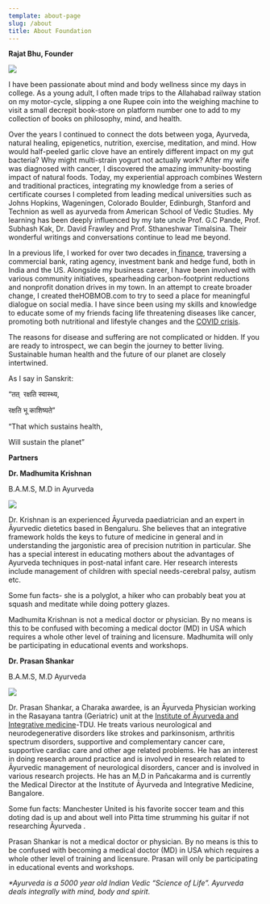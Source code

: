 ```yaml
---
template: about-page
slug: /about
title: About Foundation
---
```

**Rajat Bhu, Founder**

![](/assets/screen-shot-2022-07-26-at-11.01.36-pm.png)

I have been passionate about mind and body wellness since my days in college. As a young adult, I often made trips to the Allahabad railway station on my motor-cycle, slipping a one Rupee coin into the weighing machine to visit a small decrepit book-store on platform number one to add to my collection of books on philosophy, mind, and health.

Over the years I continued to connect the dots between yoga, Ayurveda, natural healing, epigenetics, nutrition, exercise, meditation, and mind. How would half-peeled garlic clove have an entirely different impact on my gut bacteria? Why might multi-strain yogurt not actually work? After my wife was diagnosed with cancer, I discovered the amazing immunity-boosting impact of natural foods. Today, my experiential approach combines Western and traditional practices, integrating my knowledge from a series of certificate courses I completed from leading medical universities such as Johns Hopkins, Wageningen, Colorado Boulder, Edinburgh, Stanford and Technion as well as ayurveda from American School of Vedic Studies. My learning has been deeply influenced by my late uncle Prof. G.C Pande, Prof. Subhash Kak, Dr. David Frawley and Prof. Sthaneshwar Timalsina. Their wonderful writings and conversations continue to lead me beyond.

In a previous life, I worked for over two decades in[ finance](https://www.linkedin.com/in/rajatbhu/), traversing a commercial bank, rating agency, investment bank and hedge fund, both in India and the US. Alongside my business career, I have been involved with various community initiatives, spearheading carbon-footprint reductions and nonprofit donation drives in my town. In an attempt to create broader change, I created theHOBMOB.com to try to seed a place for meaningful dialogue on social media. I have since been using my skills and knowledge to educate some of my friends facing life threatening diseases like cancer, promoting both nutritional and lifestyle changes and the [COVID crisis](http://ayurkula.org/2020/03/06/is-ayurveda-even-relevant-for-coronavirus/). 

The reasons for disease and suffering are not complicated or hidden. If you are ready to introspect, we can begin the journey to better living. Sustainable human health and the future of our planet are closely intertwined. 

As I say in Sanskrit:

“तत्  रक्षति स्वास्थ्य,

रक्षति भू काशिष्यते”

“That which sustains health,

Will sustain the planet”

**Partners**

**Dr. Madhumita Krishnan**

B.A.M.S, M.D in Ayurveda

![](https://ayurkula.files.wordpress.com/2021/08/img_20180424_124655-1-1-2-1-2-edited.jpg?w=150)

Dr. Krishnan is an experienced Āyurveda paediatrician and an expert in Āyurvedic dietetics based in Bengaluru. She believes that an integrative framework holds the keys to future of medicine in general and in understanding the jargonistic area of precision nutrition in particular. She has a special interest in educating mothers about the advantages of Ayurveda techniques in post-natal infant care. Her research interests include management of children with special needs-cerebral palsy, autism etc.

Some fun facts- she is a polyglot, a hiker who can probably beat you at squash and meditate while doing pottery glazes.

Madhumita Krishnan is not a medical doctor or physician. By no means is this to be confused with becoming a medical doctor (MD) in USA which requires a whole other level of training and licensure. Madhumita will only be participating in educational events and workshops.

**Dr. Prasan Shankar**

B.A.M.S, M.D Ayurveda

![](https://ayurkula.files.wordpress.com/2021/07/screen-shot-2021-07-02-at-1.48.30-pm.png?w=142)

Dr. Prasan Shankar, a Charaka awardee, is an Āyurveda Physician working in the Rasayana tantra (Geriatric) unit at the [Institute of Āyurveda and Integrative medicine](https://www.iaimhealthcare.org/about-us/)-TDU. He treats various neurological and neurodegenerative disorders like strokes and parkinsonism, arthritis spectrum disorders, supportive and complementary cancer care, supportive cardiac care and other age related problems. He has an interest in doing research around practice and is involved in research related to Āyurvedic management of neurological disorders, cancer and is involved in various research projects. He has an M.D in Pañcakarma and is currently the Medical Director at the Institute of Āyurveda and Integrative Medicine, Bangalore.

Some fun facts: Manchester United is his favorite soccer team and this doting dad is up and about well into Pitta time strumming his guitar if not researching Āyurveda .

Prasan Shankar is not a medical doctor or physician. By no means is this to be confused with becoming a medical doctor (MD) in USA which requires a whole other level of training and licensure. Prasan will only be participating in educational events and workshops.

*\*Ayurveda is a 5000 year old Indian Vedic “Science of Life”. Ayurveda deals integrally with mind, body and spirit*.